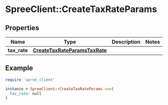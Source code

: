 # SpreeClient::CreateTaxRateParams

## Properties

| Name | Type | Description | Notes |
| ---- | ---- | ----------- | ----- |
| **tax_rate** | [**CreateTaxRateParamsTaxRate**](CreateTaxRateParamsTaxRate.md) |  |  |

## Example

```ruby
require 'spree_client'

instance = SpreeClient::CreateTaxRateParams.new(
  tax_rate: null
)
```

